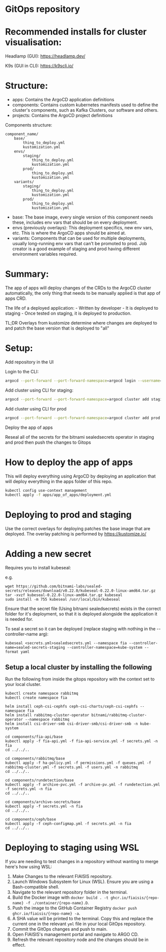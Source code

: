 # GitOps repository

# Recommended installs for cluster visualisation:
Headlamp (GUI): https://headlamp.dev/

K9s (GUI in CLI): https://k9scli.io/

# Structure:

- apps: Contains the ArgoCD application definitions
- components: Contains custom kubernetes manifests used to define the cluster's components, such as Kafka Clusters, our software and others. 
- projects: Contains the ArgoCD project definitions

Components structure:
```
component_name/
    base/
        thing_to_deploy.yml
        kustomization.yml
    envs/
        staging/
            thing_to_deploy.yml
            kustomization.yml
        prod/
            thing_to_deploy.yml
            kustomization.yml
    variants/
        staging/
            thing_to_deploy.yml
            kustomization.yml
        prod/
            thing_to_deploy.yml
            kustomization.yml
```

- base: The base image, every single version of this component needs these, includes env vars that should be on every deployment.
- envs (previously overlays): This deployment specifics, new env vars, etc. This is where the ArgoCD apps should be aimed at.
- variants: Components that can be used for multiple deployments, usually long-running env vars that can't be promoted to prod. Job creator is a good example of staging and prod having different environment variables required.


# Summary:

The app of apps will deploy changes of the CRDs to the ArgoCD cluster automatically, the only thing that needs to be manually applied is that app of apps CRD.

The life of a deployed application:
    - Written by developer
    - It is deployed to staging
    - Once tested on staging, it is deployed to production.

TL;DR Overlays from kustomize determine where changes are deployed to and patch the base version that is deployed to "all"

# Setup:

Add repository in the UI

Login to the CLI:

```bash
argocd --port-forward --port-forward-namespace=argocd login --username=admin --password="MY_PASSWORD"
```

Add cluster using CLI for staging:

```bash
argocd --port-forward --port-forward-namespace=argocd cluster add staging --yes
```

Add cluster using CLI for prod

```bash
argocd --port-forward --port-forward-namespace=argocd cluster add prod --yes
```

Deploy the app of apps

Reseal all of the secrets for the bitnami sealedsecrets operator in staging and prod then push the changes to Gitops

# How to deploy the app of apps

This will deploy everything using ArgoCD by deploying an application that will deploy everything in the apps folder of this repo.

```bash
kubectl config use-context management
kubectl apply -f apps/app_of_apps/deployment.yml
```

# Deploying to prod and staging

Use the correct overlays for deploying patches the base image that are deployed. The overlay patching is performed by https://kustomize.io/

# Adding a new secret

Requires you to install kubeseal:

e.g.
```shell
wget https://github.com/bitnami-labs/sealed-secrets/releases/download/v0.22.0/kubeseal-0.22.0-linux-amd64.tar.gz
tar -xvzf kubeseal-0.22.0-linux-amd64.tar.gz kubeseal
sudo install -m 755 kubeseal /usr/local/bin/kubeseal
```

Ensure that the secret file (Using bitnami sealedsecrets) exists in the correct folder for it's deployment, so that it is deployed alongside the application it is needed for.

To seal a secret so it can be deployed (replace staging with nothing in the --controller-name arg):

```shell
kubeseal <secrets.yml>sealedsecrets.yml --namespace fia --controller-name=sealed-secrets-staging --controller-namespace=kube-system --format yaml
```

Setup a local cluster by installing the following
-------------------------------------------------

Run the following from inside the gitops repository with the context set to your local cluster.

```shell
kubectl create namespace rabbitmq
kubectl create namespace fia

helm install ceph-csi-cephfs ceph-csi-charts/ceph-csi-cephfs --namespace fia
helm install rabbitmq-cluster-operator bitnami/rabbitmq-cluster-operator --namespace rabbitmq
helm install csi-driver-smb csi-driver-smb/csi-driver-smb -n kube-system

cd components/fia-api/base
kubectl apply -f fia-api.yml -f fia-api-service.yml -f secrets.yml -n fia
cd ../../..

cd components/rabbitmq/base
kubectl apply -f ha-policy.yml -f permissions.yml -f queues.yml -f rabbitmq-cluster.yml -f secrets.yml -f users.yml -n rabbitmq
cd ../../..

cd components/rundetection/base
kubectl apply -f archive-pvc.yml -f archive-pv.yml -f rundetection.yml -f secrets.yml -n fia
cd ../../..

cd components/archive-secrets/base
kubectl apply -f secrets.yml -n fia
cd ../../..

cd components/ceph/base
kubectl apply -f ceph-configmap.yml -f secrets.yml -n fia
cd ../../..
```

# Deploying to staging using WSL

If you are needing to test changes in a repository without wanting to merge here's how using WSL:

1. Make Changes to the relevant FIAISIS repository.
2. Launch Windows Subsystem for Linux (WSL). Ensure you are using a Bash-compatible shell.
3. Navigate to the relevant repository folder in the terminal.
4. Build the Docker image with `docker build . -t ghcr.io/fiaisis/{repo-name} -f ./container/{repo-name}.D`.
5. Push the image to the GitHub Container Registry `docker push ghcr.io/fiaisis/{repo-name} -a`.
6. A SHA value will be printed to the terminal. Copy this and replace the current one in the relevant `yml` file in your local GitOps repository.
7. Commit the GitOps changes and push to main.
8. Open FIAISIS's management portal and navigate to ARGO CD.
9. Refresh the relevant repository node and the changes should be in effect.
